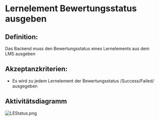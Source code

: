 # Lernelement Bewertungsstatus ausgeben

## Definition:

Das Backend muss den Bewertungsstatus eines Lernelements aus dem LMS ausgeben


## Akzeptanzkriterien:
- Es wird zu jedem Lernelement der Bewertungsstatus /Success/Failed/ ausgegeben

## Aktivitätsdiagramm
![LEStatus.png](LEStatus.png)